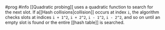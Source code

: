 #prog #info 
[[Quadratic probing]] uses a quadratic function to search for the next slot. If a[[Hash collisions|collision]] occurs at index `i`, the algorithm checks slots at indices `i + 1^2`, `i + 2^2`, `i - 1^2`, `i - 2^2`, and so on until an empty slot is found or the entire [[hash table]] is searched.